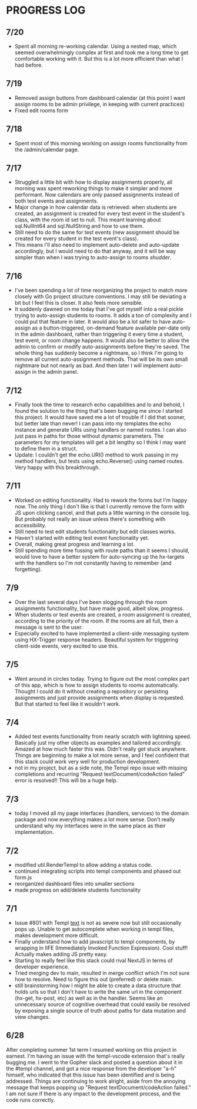 # PROGRESS LOG

## 7/20

- Spent all morning re-working calendar. Using a nested map, which seemed overwhelmingly complex at first and took me a long time to get comfortable working with it. But this is a lot more efficient than what I had before.

## 7/19

- Removed assign buttons from dashboard calendar (at this point I want assign rooms to be admin privilege, in keeping with current practices)
- Fixed edit rooms form

## 7/18

- Spent most of this morning working on assign rooms functionality from the /admin/calendar page.

## 7/17

- Struggled a little bit with how to display assignments properly, all morning was spent reworking things to make it simpler and more performant. Now calendars are only passed assignments instead of both test events and assignments.
- Major change in how calendar data is retrieved: when students are created, an assignment is created for every test event in the student's class, with the room id set to null. This meant learning about sql.NullInt64 and sql.NullString and how to use them.
- Still need to do the same for test events (new assignment should be created for every student in the test event's class).
- This means I'll also need to implement auto-delete and auto-update accordingly, but I would need to do that anyway, and it will be way simpler than when I was trying to auto-assign to rooms *shudder*.

## 7/16

- I've been spending a lot of time reorganizing the project to match more closely with Go project structure conventions. I may still be deviating a bit but I feel this is closer. It also feels more sensible.
- It suddenly dawned on me today that I've got myself into a real pickle trying to auto-assign students to rooms. It adds a ton of complexity and I could put that feature in later. It would also be a lot safer to have auto-assign as a button-triggered, on-demand feature available per-date only in the admin dashboard, rather than triggering it every time a student, test event, or room change happens. It would also be better to allow the admin to confirm or modify auto-assignments before they're saved. The whole thing has suddenly become a nightmare, so I think I'm going to remove all current auto-assignment methods. That will be its own small nightmare but not nearly as bad. And then later I will implement auto-assign in the admin panel.

## 7/12

- Finally took the time to research echo capabilities and lo and behold, I found the solution to the thing that's been bugging me since I started this project. It would have saved me a lot of trouble if I did that sooner, but better late than never!  I can pass into my templates the echo instance and generate URIs using handlers or named routes. I can also just pass in paths for those without dynamic parameters. The parameters for my templates will get a bit lengthy so I think I may want to define them in a struct.
- Update: I couldn't get the echo.URI() method to work passing in my method handlers, but tests using echo.Reverse() using named routes. Very happy with this breakthrough.

## 7/11

- Worked on editing functionality. Had to rework the forms but I'm happy now.  The only thing I don't like is that I currently remove the form with JS upon clicking cancel, and that puts a little warning in the console log. But probably not really an issue unless there's something with accessibility.
- Still need to test edit students functionality but edit classes works.
- Haven't started with editing test event functionality yet.
- Overall, making great progress and learning a lot.
- Still spending more time fussing with route paths than it seems I should, would love to have a better system for auto-syncing up the hx-targets with the handlers so I'm not constantly having to remember (and forgetting).

## 7/9

- Over the last several days I've been slogging through the room assignments functionality, but have made good, albeit slow, progress.
- When students or test events are created, a room assignment is created, according to the priority of the room. If the rooms are all full, then a message is sent to the user.
- Especially excited to have implemented a client-side messaging system using HX-Trigger response headers. Beautiful system for triggering client-side events, very excited to use this.

## 7/5

- Went around in circles today. Trying to figure out the most complex part of this app, which is how to assign students to rooms automatically. Thought I could do it without creating a repository or persisting assignments and just provide assignments when display is requested. But that started to feel like it wouldn't work.

## 7/4

- Added test events functionality from nearly scratch with lightning speed. Basically just my other objects as examples and tailored accordingly. Amazed at how much faster this was. Didn't really get stuck anywhere.  Things are beginning to make a lot more sense, and I feel confident that this stack could work very well for production development.
- not in my project, but as a side note, the Templ repo issue with missing completions and recurring "Request textDocument/codeAction failed" error is resolved!!  This will be a huge help.

## 7/3

- today I moved all my page interfaces (handlers, services) to the domain package and now everything makes a lot more sense. Don't really understand why my interfaces were in the same place as their implementation.

## 7/2

- modified util.RenderTempl to allow adding a status code.
- continued integrating scripts into templ components and phased out form.js
- reorganized dashboard files into smaller sections
- made progress on add/delete students functionality

## 7/1

- Issue #801 with Templ [text](https://github.com/a-h/templ/issues/801) is not as severe now but still occasionally pops up. Unable to get autocomplete when working in templ files, makes development more difficult.
- Finally understand how to add javascript to templ components, by wrapping in IIFE (Immediately Invoked Function Expression). Cool stuff! Actually makes adding JS pretty easy.
- Starting to really feel like this stack could rival NextJS in terms of developer experience.
- Tried merging dev to main, resulted in merge conflict which I'm not sure how to resolve. Need to figure this out (preferred) or delete main.
- still brainstorming how I might be able to create a data structure that holds urls so that I don't have to write the same url in the component (hx-get, hx-post, etc) as well as in the handler. Seems like an unnecessary source of cognitive overhead that could easily be resolved by exposing a single source of truth about paths for data mutation and view changes.

## 6/28

After completing summer 1st term I resumed working on this project in earnest. I'm having an issue with the templ-vscode extension that's really bugging me. I went to the Gopher slack and posted a question about it in the #templ channel, and got a nice response from the developer "a-h" himself, who indicated that this issue has been identified and is being addressed.  Things are continuing to work alright, aside from the annoying message that keeps popping up "Request textDocument/codeAction failed." I am not sure if there is any impact to the development process, and the code runs correctly.

